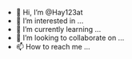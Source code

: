 - 👋 Hi, I’m @Hay123at
- 👀 I’m interested in ...
- 🌱 I’m currently learning ...
- 💞️ I’m looking to collaborate on ...
- 📫 How to reach me ...

<!---
Hay123at/Hay123at is a ✨ special ✨ repository because its `README.md` (this file) appears on your GitHub profile.
You can click the Preview link to take a look at your changes.
--->
